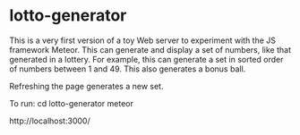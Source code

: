 # lotto-generator
This is a very first version of a toy Web server to experiment with the JS framework Meteor.
This can generate and display a set of numbers, like that generated in a lottery. For example, this can generate a set in sorted order of numbers between 1 and 49. This also generates a bonus ball.

Refreshing the page generates a new set.

To run:
cd lotto-generator
meteor

http://localhost:3000/
